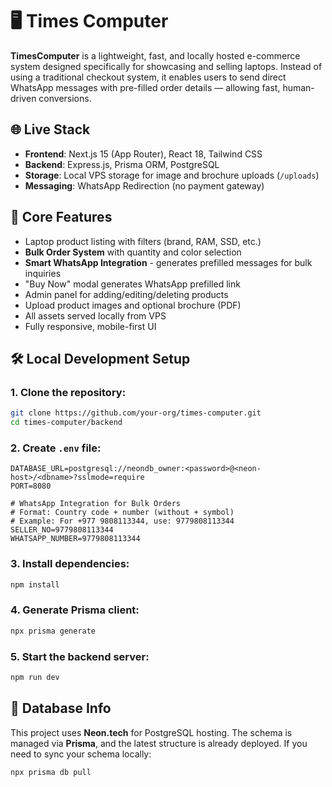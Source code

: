 
# 🖥️ Times Computer 

**TimesComputer** is a lightweight, fast, and locally hosted e-commerce system designed specifically for showcasing and selling laptops. Instead of using a traditional checkout system, it enables users to send direct WhatsApp messages with pre-filled order details — allowing fast, human-driven conversions.

## 🌐 Live Stack

- **Frontend**: Next.js 15 (App Router), React 18, Tailwind CSS
- **Backend**: Express.js, Prisma ORM, PostgreSQL
- **Storage**: Local VPS storage for image and brochure uploads (`/uploads`)
- **Messaging**: WhatsApp Redirection (no payment gateway)

## 🧩 Core Features

- Laptop product listing with filters (brand, RAM, SSD, etc.)
- **Bulk Order System** with quantity and color selection
- **Smart WhatsApp Integration** - generates prefilled messages for bulk inquiries
- "Buy Now" modal generates WhatsApp prefilled link
- Admin panel for adding/editing/deleting products
- Upload product images and optional brochure (PDF)
- All assets served locally from VPS
- Fully responsive, mobile-first UI

## 🛠️ Local Development Setup

### 1. Clone the repository:
```bash
git clone https://github.com/your-org/times-computer.git
cd times-computer/backend
```

### 2. Create `.env` file:
```env
DATABASE_URL=postgresql://neondb_owner:<password>@<neon-host>/<dbname>?sslmode=require
PORT=8080

# WhatsApp Integration for Bulk Orders
# Format: Country code + number (without + symbol)
# Example: For +977 9808113344, use: 9779808113344
SELLER_NO=9779808113344
WHATSAPP_NUMBER=9779808113344
```

### 3. Install dependencies:
```bash
npm install
```

### 4. Generate Prisma client:
```bash
npx prisma generate
```

### 5. Start the backend server:
```bash
npm run dev
```

## 🔗 Database Info

This project uses **Neon.tech** for PostgreSQL hosting. The schema is managed via **Prisma**, and the latest structure is already deployed. If you need to sync your schema locally:

```bash
npx prisma db pull
```
